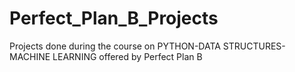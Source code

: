 # Perfect_Plan_B_Projects
Projects done during the course on PYTHON-DATA STRUCTURES-MACHINE LEARNING offered by Perfect Plan B
